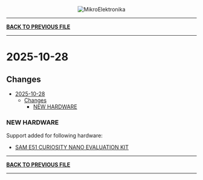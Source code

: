 <p align="center">
  <img src="http://www.mikroe.com/img/designs/beta/logo_small.png?raw=true" alt="MikroElektronika"/>
</p>

---

**[BACK TO PREVIOUS FILE](../changelog.md)**

---

# 2025-10-28

## Changes

- [2025-10-28](#2025-10-28)
  - [Changes](#changes)
    - [NEW HARDWARE](#new-hardware)

### NEW HARDWARE

Support added for following hardware:

+ [SAM E51 CURIOSITY NANO EVALUATION KIT](https://mplab-discover.microchip.com/v2/item/com.microchip.portal.evalboard/com.microchip.subcategories.modules-and-peripherals.system-modules.gpio/mcu32.ev76s68a/1.0.0?view=about)

---

**[BACK TO PREVIOUS FILE](../changelog.md)**

---
